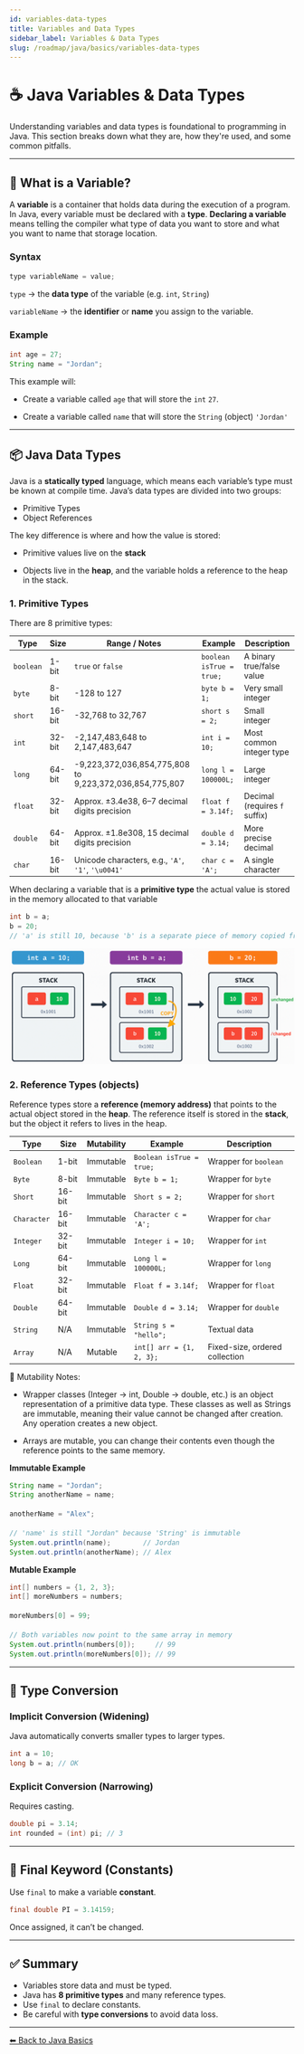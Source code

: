 ```yaml
---
id: variables-data-types
title: Variables and Data Types
sidebar_label: Variables & Data Types
slug: /roadmap/java/basics/variables-data-types
---
```

# ☕ Java Variables & Data Types

Understanding variables and data types is foundational to programming in Java. This section breaks down what they are, how they're used, and some common pitfalls.

---

## 🧮 What is a Variable?

A **variable** is a container that holds data during the execution of a program. In Java, every variable must be declared with a **type**. **Declaring a variable** means telling the compiler what type of data you want to store and what you want to name that storage location.

### Syntax

```java
type variableName = value;
```
`type` -> the **data type** of the variable (e.g. `int`, `String`)

`variableName` -> the **identifier** or **name** you assign to the variable.

### Example

```java
int age = 27;
String name = "Jordan";
```
This example will:

* Create a variable called `age` that will store the `int` `27`.

* Create a variable called `name` that will store the `String` (object) `'Jordan'`

---

## 📦 Java Data Types

Java is a **statically typed** language, which means each variable’s type must be known at compile time. Java’s data types are divided into two groups:

* Primitive Types
* Object References

The key difference is where and how the value is stored:

* Primitive values live on the **stack**

* Objects live in the **heap**, and the variable holds a reference to the heap in the stack.

### 1. **Primitive Types**

There are 8 primitive types:

| Type     | Size     | Range / Notes                                                                  | Example                | Description                   |
|----------|----------|----------------------------------------------------------------------------------|------------------------|-------------------------------|
| `boolean`| 1-bit    | `true` or `false`                                                                | `boolean isTrue = true;` | A binary true/false value    |
| `byte`   | 8-bit    | -128 to 127                                                                      | `byte b = 1;`           | Very small integer            |
| `short`  | 16-bit   | -32,768 to 32,767                                                                | `short s = 2;`          | Small integer                 |
| `int`    | 32-bit   | -2,147,483,648 to 2,147,483,647                                                  | `int i = 10;`           | Most common integer type      |
| `long`   | 64-bit   | -9,223,372,036,854,775,808 to 9,223,372,036,854,775,807                          | `long l = 100000L;`     | Large integer                 |
| `float`  | 32-bit   | Approx. ±3.4e38, 6–7 decimal digits precision                                     | `float f = 3.14f;`      | Decimal (requires `f` suffix) |
| `double` | 64-bit   | Approx. ±1.8e308, 15 decimal digits precision                                    | `double d = 3.14;`      | More precise decimal          |
| `char`   | 16-bit   | Unicode characters, e.g., `'A'`, `'1'`, `'\u0041'`                               | `char c = 'A';`         | A single character            |

When declaring a variable that is a **primitive type** the actual value is stored in the memory allocated to that variable

```java int a = 10;
int b = a;
b = 20;
// 'a' is still 10, because 'b' is a separate piece of memory copied from 'a'
```
![Primitive Types](/img/primitive.png)

### 2. **Reference Types** (objects)

Reference types store a **reference (memory address)** that points to the actual object stored in the **heap**. The reference itself is stored in the **stack**, but the object it refers to lives in the heap.


| Type        | Size   | Mutability | Example                  | Description                    |
| ----------- | ------ | ---------- | ------------------------ | ------------------------------ |
| `Boolean`   | 1-bit  | Immutable  | `Boolean isTrue = true;` | Wrapper for `boolean`          |
| `Byte`      | 8-bit  | Immutable  | `Byte b = 1;`            | Wrapper for `byte`             |
| `Short`     | 16-bit | Immutable  | `Short s = 2;`           | Wrapper for `short`            |
| `Character` | 16-bit | Immutable  | `Character c = 'A';`     | Wrapper for `char`             |
| `Integer`   | 32-bit | Immutable  | `Integer i = 10;`        | Wrapper for `int`              |
| `Long`      | 64-bit | Immutable  | `Long l = 100000L;`      | Wrapper for `long`             |
| `Float`     | 32-bit | Immutable  | `Float f = 3.14f;`       | Wrapper for `float`            |
| `Double`    | 64-bit | Immutable  | `Double d = 3.14;`       | Wrapper for `double`           |
| `String`    | N/A    | Immutable  | `String s = "hello";`    | Textual data                   |
| `Array`     | N/A    | Mutable    | `int[] arr = {1, 2, 3};` | Fixed-size, ordered collection |

🧠 Mutability Notes:

* Wrapper classes (Integer -> int, Double -> double, etc.) is an object representation of a primitive data type. These classes as well as Strings are immutable, meaning their value cannot be changed after creation. Any operation creates a new object.

* Arrays are mutable, you can change their contents even though the reference points to the same memory.

**Immutable Example**
```java
String name = "Jordan";
String anotherName = name;

anotherName = "Alex";

// 'name' is still "Jordan" because 'String' is immutable
System.out.println(name);        // Jordan
System.out.println(anotherName); // Alex

```
**Mutable Example**
```java
int[] numbers = {1, 2, 3};
int[] moreNumbers = numbers;

moreNumbers[0] = 99;

// Both variables now point to the same array in memory
System.out.println(numbers[0]);     // 99
System.out.println(moreNumbers[0]); // 99
```


---

## 🔄 Type Conversion

### Implicit Conversion (Widening)

Java automatically converts smaller types to larger types.

```java
int a = 10;
long b = a; // OK

```

### Explicit Conversion (Narrowing)

Requires casting.

```java
double pi = 3.14;
int rounded = (int) pi; // 3

```

---

## 🧠 Final Keyword (Constants)

Use `final` to make a variable **constant**.

```java
final double PI = 3.14159;

```

Once assigned, it can’t be changed.

---

## ✅ Summary

- Variables store data and must be typed.
- Java has **8 primitive types** and many reference types.
- Use `final` to declare constants.
- Be careful with **type conversions** to avoid data loss.

---

[⬅ Back to Java Basics](notion://www.notion.so/roadmap/java/basics)